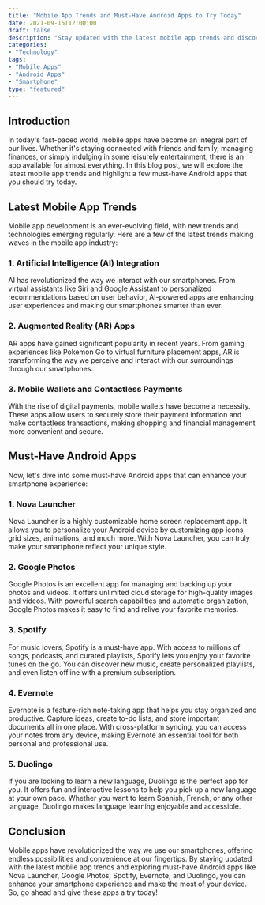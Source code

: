 ```yaml
--- 
title: "Mobile App Trends and Must-Have Android Apps to Try Today" 
date: 2021-09-15T12:00:00 
draft: false 
description: "Stay updated with the latest mobile app trends and discover must-have Android apps to enhance your smartphone experience."
categories: 
- "Technology"
tags: 
- "Mobile Apps"
- "Android Apps"
- "Smartphone"
type: "featured" 
--- 
```


## Introduction

In today's fast-paced world, mobile apps have become an integral part of our lives. Whether it's staying connected with friends and family, managing finances, or simply indulging in some leisurely entertainment, there is an app available for almost everything. In this blog post, we will explore the latest mobile app trends and highlight a few must-have Android apps that you should try today.

## Latest Mobile App Trends

Mobile app development is an ever-evolving field, with new trends and technologies emerging regularly. Here are a few of the latest trends making waves in the mobile app industry:

### 1. Artificial Intelligence (AI) Integration

AI has revolutionized the way we interact with our smartphones. From virtual assistants like Siri and Google Assistant to personalized recommendations based on user behavior, AI-powered apps are enhancing user experiences and making our smartphones smarter than ever.

### 2. Augmented Reality (AR) Apps

AR apps have gained significant popularity in recent years. From gaming experiences like Pokemon Go to virtual furniture placement apps, AR is transforming the way we perceive and interact with our surroundings through our smartphones.

### 3. Mobile Wallets and Contactless Payments

With the rise of digital payments, mobile wallets have become a necessity. These apps allow users to securely store their payment information and make contactless transactions, making shopping and financial management more convenient and secure.

## Must-Have Android Apps

Now, let's dive into some must-have Android apps that can enhance your smartphone experience:

### 1. Nova Launcher

Nova Launcher is a highly customizable home screen replacement app. It allows you to personalize your Android device by customizing app icons, grid sizes, animations, and much more. With Nova Launcher, you can truly make your smartphone reflect your unique style.

### 2. Google Photos

Google Photos is an excellent app for managing and backing up your photos and videos. It offers unlimited cloud storage for high-quality images and videos. With powerful search capabilities and automatic organization, Google Photos makes it easy to find and relive your favorite memories.

### 3. Spotify

For music lovers, Spotify is a must-have app. With access to millions of songs, podcasts, and curated playlists, Spotify lets you enjoy your favorite tunes on the go. You can discover new music, create personalized playlists, and even listen offline with a premium subscription.

### 4. Evernote

Evernote is a feature-rich note-taking app that helps you stay organized and productive. Capture ideas, create to-do lists, and store important documents all in one place. With cross-platform syncing, you can access your notes from any device, making Evernote an essential tool for both personal and professional use.

### 5. Duolingo

If you are looking to learn a new language, Duolingo is the perfect app for you. It offers fun and interactive lessons to help you pick up a new language at your own pace. Whether you want to learn Spanish, French, or any other language, Duolingo makes language learning enjoyable and accessible.

## Conclusion

Mobile apps have revolutionized the way we use our smartphones, offering endless possibilities and convenience at our fingertips. By staying updated with the latest mobile app trends and exploring must-have Android apps like Nova Launcher, Google Photos, Spotify, Evernote, and Duolingo, you can enhance your smartphone experience and make the most of your device. So, go ahead and give these apps a try today!
